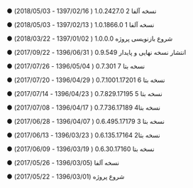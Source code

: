 ﻿● نسخه آلفا 2    1.0.2427.0	( 1397/02/16 - 2018/05/03)

● نسخه آلفا 1    1.0.1866.0	( 1397/02/13 - 2018/05/03)

● شروع بازنویسی پروژه    1.0.0.0	( 1397/01/02 - 2018/03/22)

● انتشار نسخه نهایی و پایدار    0.9.549	( 1396/06/31 - 2017/09/22)

● نسخه بتا 7	0.7.301 	( 1396/05/04 - 2017/07/26)

● نسخه بتا 6	0.7.1001.17201	( 1396/04/29 - 2017/07/20)

● نسخه بتا 5	0.7.829.17195	( 1396/04/23 - 2017/07/14)

● نسخه بتا4		0.7.736.17189	( 1396/04/17 - 2017/07/08)

● نسخه بتا 3		0.6.495.17179	( 1396/04/07 - 2017/06/28)

● نسخه بتا2		0.6.135.17164	( 1396/03/23 - 2017/06/13)

● نسخه بتا	0.6.30.17160	( 1396/03/19 - 2017/06/09)

● نسخه آلفا	(1396/03/05 - 2017/05/26)

● شروع پروژه	(1396/03/01 - 2017/05/22)
